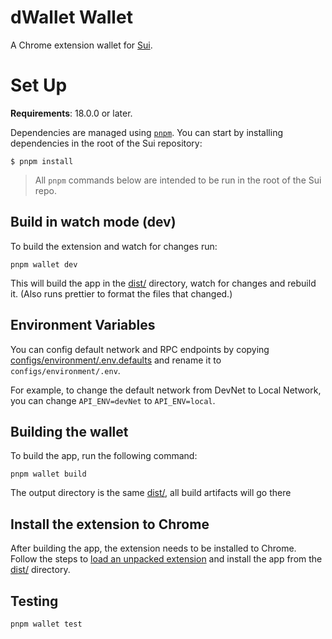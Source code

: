 # dWallet Wallet

A Chrome extension wallet for [Sui](https://sui.io).

# Set Up

**Requirements**: 18.0.0 or later.

Dependencies are managed using [`pnpm`](https://pnpm.io/). You can start by installing dependencies in the root of the Sui repository:

```
$ pnpm install
```

> All `pnpm` commands below are intended to be run in the root of the Sui repo.

## Build in watch mode (dev)

To build the extension and watch for changes run:

```
pnpm wallet dev
```

This will build the app in the [dist/](./dist/) directory, watch for changes and rebuild it. (Also runs prettier to format the files that changed.)

## Environment Variables

You can config default network and RPC endpoints by copying [configs/environment/.env.defaults](configs/environment/.env.defaults) and rename it to `configs/environment/.env`.

For example, to change the default network from DevNet to Local Network, you can change `API_ENV=devNet` to `API_ENV=local`.

## Building the wallet

To build the app, run the following command:

```
pnpm wallet build
```

The output directory is the same [dist/](./dist/), all build artifacts will go there

## Install the extension to Chrome

After building the app, the extension needs to be installed to Chrome. Follow the steps to [load an unpacked extension](https://developer.chrome.com/docs/extensions/mv3/getstarted/#unpacked) and install the app from the [dist/](./dist/) directory.

## Testing

```
pnpm wallet test
```
